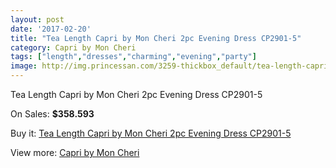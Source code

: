 ```yaml
---
layout: post
date: '2017-02-20'
title: "Tea Length Capri by Mon Cheri 2pc Evening Dress CP2901-5"
category: Capri by Mon Cheri
tags: ["length","dresses","charming","evening","party"]
image: http://img.princessan.com/3259-thickbox_default/tea-length-capri-by-mon-cheri-2pc-evening-dress-cp2901-5.jpg
---
```

Tea Length Capri by Mon Cheri 2pc Evening Dress CP2901-5

On Sales: **$358.593**
<a href="https://www.princessan.com/en/capri-by-mon-cheri/1509-tea-length-capri-by-mon-cheri-2pc-evening-dress-cp2901-5.html"><amp-img layout="responsive" width="600" height="600" src="//img.princessan.com/3259-thickbox_default/tea-length-capri-by-mon-cheri-2pc-evening-dress-cp2901-5.jpg" alt="Tea Length Capri by Mon Cheri 2pc Evening Dress CP2901-5 0" /></a>

Buy it: [Tea Length Capri by Mon Cheri 2pc Evening Dress CP2901-5](https://www.princessan.com/en/capri-by-mon-cheri/1509-tea-length-capri-by-mon-cheri-2pc-evening-dress-cp2901-5.html "Tea Length Capri by Mon Cheri 2pc Evening Dress CP2901-5")

View more: [Capri by Mon Cheri](https://www.princessan.com/en/13-capri-by-mon-cheri "Capri by Mon Cheri")